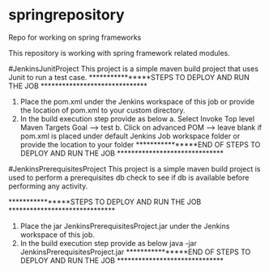 # springrepository
Repo for working on spring frameworks

This repository is working with spring framework related modules.

#JenkinsJunitProject
This project is a simple maven build project that uses Junit to run a test case.
****************STEPS TO DEPLOY AND RUN THE JOB ******************************
1. Place the pom.xml under the Jenkins workspace of this job or provide the location of pom.xml to your custom directory.
2. In the build execution step provide as below
    a. Select Invoke Top level Maven Targets
        Goal --> test
    b. Click on advanced
        POM --> leave blank if pom.xml is placed under default Jenkins Job workspace folder or provide the location to your folder
****************END OF STEPS TO DEPLOY AND RUN THE JOB ******************************


#JenkinsPrerequisitesProject
This project is a simple maven build project is used to perform a prerequisites db check to see if db is available before performing any activity.

****************STEPS TO DEPLOY AND RUN THE JOB ******************************
1. Place the jar JenkinsPrerequisitesProject.jar under the Jenkins workspace of this job.
2. In the build execution step provide as below
    java -jar JenkinsPrerequisitesProject.jar
****************END OF STEPS TO DEPLOY AND RUN THE JOB ******************************

